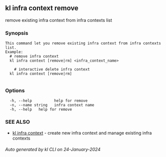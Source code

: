 ## kl infra context remove

remove existing infra context from infra contexts list

### Synopsis

```
This command let you remove existing infra context from infra contexts list.
Example:
  # remove infra context
  kl infra context [remove|rm] <infra_context_name>

	# interactive delete infra context
  kl infra context [remove|rm]
	
```

### Options

```
  -h, --help          help for remove
  -n, --name string   infra context name
  -h, --help   help for remove
```

### SEE ALSO

* [kl infra context](kl_infra_context.md)  - create new infra context and manage existing infra contexts

###### Auto generated by kl CLI on 24-January-2024
